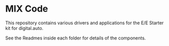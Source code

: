 # MIX Code
This repository contains various drivers and applications for the E/E Starter kit for digital.auto. 

See the Readmes inside each folder for details of the components.
